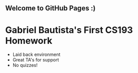 ## Welcome to GitHub Pages :)


# Gabriel Bautista's First CS193 Homework

- Laid back environment
- Great TA's for support
- No quizzes!


